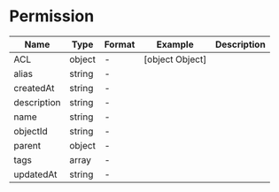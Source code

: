 # Permission





| Name | Type | Format | Example | Description |
| ---- | ---- | ------ | ------- | ----------- |
| ACL | object |  -  | [object Object] |  |
| alias | string |  -  |  |  |
| createdAt | string |  -  |  |  |
| description | string |  -  |  |  |
| name | string |  -  |  |  |
| objectId | string |  -  |  |  |
| parent | object |  -  |  |  |
| tags | array |  -  |  |  |
| updatedAt | string |  -  |  |  |

